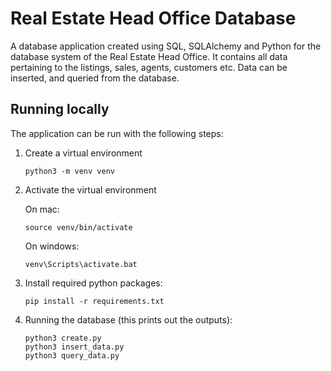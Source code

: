 # Real Estate Head Office Database
A database application created using SQL, SQLAlchemy and Python for the database system of the Real Estate Head Office. It contains all data pertaining to the listings, sales, agents, customers etc. Data can be inserted, and queried from the database.

Running locally
---------------
The application can be run with the following steps:

 1. Create a virtual environment
 
        python3 -m venv venv
       
 2. Activate the virtual environment
 
     On mac:
     
        source venv/bin/activate
        
     On windows:
     
        venv\Scripts\activate.bat
        
 3. Install required python packages:

        pip install -r requirements.txt

 4. Running the database (this prints out the outputs):

        python3 create.py
        python3 insert_data.py
        python3 query_data.py
        
